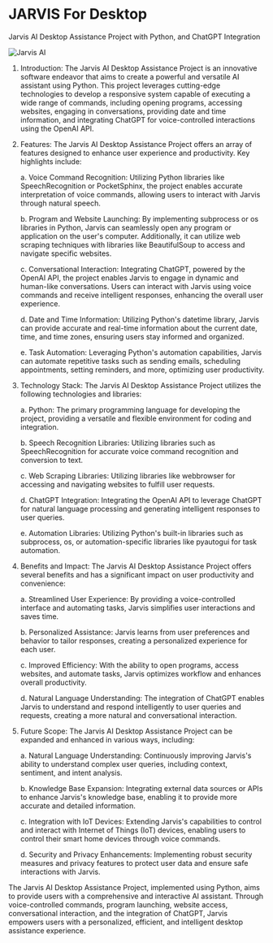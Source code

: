# JARVIS For Desktop
Jarvis AI Desktop Assistance Project with Python, and ChatGPT Integration

![Jarvis AI](https://www.linkpicture.com/q/687474703a2f2f692e696d6775722e636f6d2f785a38783945532e6a7067.jpeg)


1. Introduction:
The Jarvis AI Desktop Assistance Project is an innovative software endeavor that aims to create a powerful and versatile AI assistant using Python. This project leverages cutting-edge technologies to develop a responsive system capable of executing a wide range of commands, including opening programs, accessing websites, engaging in conversations, providing date and time information, and integrating ChatGPT for voice-controlled interactions using the OpenAI API.

2. Features:
The Jarvis AI Desktop Assistance Project offers an array of features designed to enhance user experience and productivity. Key highlights include:

    a. Voice Command Recognition: Utilizing Python libraries like SpeechRecognition or PocketSphinx, the project enables accurate interpretation of voice commands, allowing users to interact with Jarvis through natural speech.

    b. Program and Website Launching: By implementing subprocess or os libraries in Python, Jarvis can seamlessly open any program or application on the user's computer. Additionally, it can utilize web scraping techniques with libraries like BeautifulSoup to access and navigate specific websites.

    c. Conversational Interaction: Integrating ChatGPT, powered by the OpenAI API, the project enables Jarvis to engage in dynamic and human-like conversations. Users can interact with Jarvis using voice commands and receive intelligent responses, enhancing the overall user experience.

    d. Date and Time Information: Utilizing Python's datetime library, Jarvis can provide accurate and real-time information about the current date, time, and time zones, ensuring users stay informed and organized.

    e. Task Automation: Leveraging Python's automation capabilities, Jarvis can automate repetitive tasks such as sending emails, scheduling appointments, setting reminders, and more, optimizing user productivity.

3. Technology Stack:
The Jarvis AI Desktop Assistance Project utilizes the following technologies and libraries:

    a. Python: The primary programming language for developing the project, providing a versatile and flexible environment for coding and integration.

    b. Speech Recognition Libraries: Utilizing libraries such as SpeechRecognition for accurate voice command recognition and conversion to text.

    c. Web Scraping Libraries: Utilizing libraries like webbrowser for accessing and navigating websites to fulfill user requests.

    d. ChatGPT Integration: Integrating the OpenAI API to leverage ChatGPT for natural language processing and generating intelligent responses to user queries.

    e. Automation Libraries: Utilizing Python's built-in libraries such as subprocess, os, or automation-specific libraries like pyautogui for task automation.

4. Benefits and Impact:
The Jarvis AI Desktop Assistance Project offers several benefits and has a significant impact on user productivity and convenience:

    a. Streamlined User Experience: By providing a voice-controlled interface and automating tasks, Jarvis simplifies user interactions and saves time.

    b. Personalized Assistance: Jarvis learns from user preferences and behavior to tailor responses, creating a personalized experience for each user.

    c. Improved Efficiency: With the ability to open programs, access websites, and automate tasks, Jarvis optimizes workflow and enhances overall productivity.

    d. Natural Language Understanding: The integration of ChatGPT enables Jarvis to understand and respond intelligently to user queries and requests, creating a more natural and conversational interaction.

5. Future Scope:
The Jarvis AI Desktop Assistance Project can be expanded and enhanced in various ways, including:

    a. Natural Language Understanding: Continuously improving Jarvis's ability to understand complex user queries, including context, sentiment, and intent analysis.

    b. Knowledge Base Expansion: Integrating external data sources or APIs to enhance Jarvis's knowledge base, enabling it to provide more accurate and detailed information.

    c. Integration with IoT Devices: Extending Jarvis's capabilities to control and interact with Internet of Things (IoT) devices, enabling users to control their smart home devices through voice commands.

    d. Security and Privacy Enhancements: Implementing robust security measures and privacy features to protect user data and ensure safe interactions with Jarvis.

The Jarvis AI Desktop Assistance Project, implemented using Python, aims to provide users with a comprehensive and interactive AI assistant. Through voice-controlled commands, program launching, website access, conversational interaction, and the integration of ChatGPT, Jarvis empowers users with a personalized, efficient, and intelligent desktop assistance experience.
